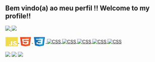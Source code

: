 ## Bem vindo(a) ao meu perfil !!   Welcome to my profile!!

 <div>
   <a href="https://github.com/geovanamayer">
  
   <img height="180em" src="https://github-readme-stats.vercel.app/api/top-langs/?username=geovanamayer&layout=compact&langs_count=6&theme=tokyonight"/>
<img  height="180em" src="https://github.com/geovanamayer/geovanamayer/assets/99758327/5cce395f-8588-4fc3-9ed0-e5318dafdb4c"/>


</div>
<div style="display: inline_block"><br>
  <img align="center" alt="Js" height="30" width="40" src="https://raw.githubusercontent.com/devicons/devicon/master/icons/javascript/javascript-plain.svg">
  <img align="center" alt="HTML" height="30" width="40" src="https://raw.githubusercontent.com/devicons/devicon/master/icons/html5/html5-original.svg">
  <img align="center" alt="CSS" height="30" width="40" src="https://raw.githubusercontent.com/devicons/devicon/master/icons/css3/css3-original.svg">
 <img  align="center" alt="CSS" height="30" width="40" src="https://cdn.jsdelivr.net/gh/devicons/devicon/icons/python/python-original.svg" />
 <img align="center" alt="CSS" height="30" width="40" src="https://cdn.jsdelivr.net/gh/devicons/devicon/icons/postgresql/postgresql-original.svg" />
 <img align="center" alt="CSS" height="30" width="40" src="https://cdn.jsdelivr.net/gh/devicons/devicon/icons/mysql/mysql-original.svg" />
 <img align="center" alt="CSS" height="30" width="40" src="https://cdn.jsdelivr.net/gh/devicons/devicon/icons/php/php-original.svg" />
 <img align="center" alt="CSS" height="30" width="40" src="https://cdn.jsdelivr.net/gh/devicons/devicon/icons/react/react-original.svg" />
          
          
          
          

</div>
 
 <br>
 
 
<div> 
  <a href="https://www.instagram.com/geovana_nmayer/" target="_blank"><img src="https://img.shields.io/badge/-Instagram-%23E4405F?style=for-the-badge&logo=instagram&logoColor=white" target="_blank"></a>
 <a href="https://discord.gg/5DVhGKVf4h" target="_blank"><img src="https://img.shields.io/badge/Discord-7289DA?style=for-the-badge&logo=discord&logoColor=white" target="_blank"></a> 
  <a href = "mailto:geovanamayer23@gmail.com"><img src="https://img.shields.io/badge/-Gmail-%23333?style=for-the-badge&logo=gmail&logoColor=white" target="_blank"></a>

 
</div>
 

     
     
     
     
     
     
     
     
     
     
